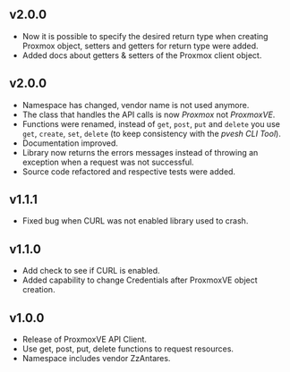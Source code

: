 v2.0.0
------

- Now it is possible to specify the desired return type when creating Proxmox object, setters and getters for return type were added.
- Added docs about getters & setters of the Proxmox client object.

v2.0.0
------

- Namespace has changed, vendor name is not used anymore.
- The class that handles the API calls is now *Proxmox* not *ProxmoxVE*.
- Functions were renamed, instead of `get`, `post`, `put` and `delete` you use `get`, `create`, `set`, `delete` (to keep consistency with the *pvesh CLI Tool*).
- Documentation improved.
- Library now returns the errors messages instead of throwing an exception when a request was not successful.
- Source code refactored and respective tests were added.


v1.1.1
------

- Fixed bug when CURL was not enabled library used to crash.


v1.1.0
------

- Add check to see if CURL is enabled.
- Added capability to change Credentials after ProxmoxVE object creation.


v1.0.0
------

- Release of ProxmoxVE API Client.
- Use get, post, put, delete functions to request resources.
- Namespace includes vendor ZzAntares.
